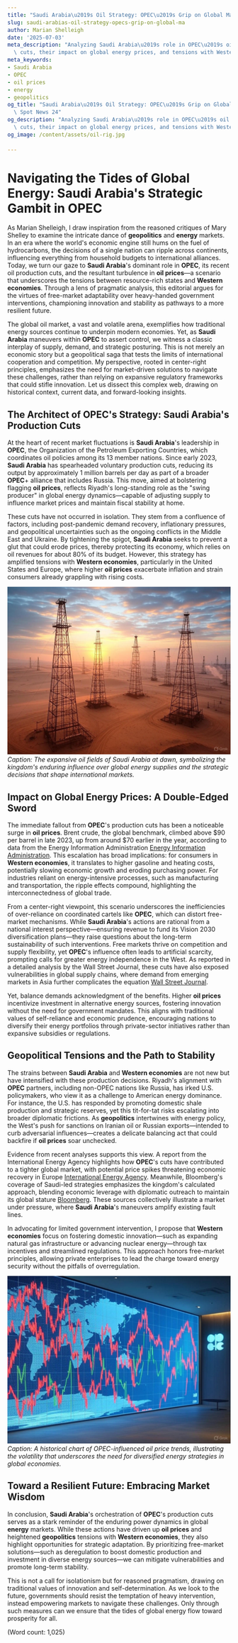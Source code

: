 ```yaml
---
title: "Saudi Arabia\u2019s Oil Strategy: OPEC\u2019s Grip on Global Markets"
slug: saudi-arabias-oil-strategy-opecs-grip-on-global-ma
author: Marian Shelleigh
date: '2025-07-03'
meta_description: "Analyzing Saudi Arabia\u2019s role in OPEC\u2019s oil production\
  \ cuts, their impact on global energy prices, and tensions with Western economies."
meta_keywords:
- Saudi Arabia
- OPEC
- oil prices
- energy
- geopolitics
og_title: "Saudi Arabia\u2019s Oil Strategy: OPEC\u2019s Grip on Global Markets -\
  \ Spot News 24"
og_description: "Analyzing Saudi Arabia\u2019s role in OPEC\u2019s oil production\
  \ cuts, their impact on global energy prices, and tensions with Western economies."
og_image: /content/assets/oil-rig.jpg

---
```

# Navigating the Tides of Global Energy: Saudi Arabia's Strategic Gambit in OPEC

As Marian Shelleigh, I draw inspiration from the reasoned critiques of Mary Shelley to examine the intricate dance of **geopolitics** and **energy** markets. In an era where the world's economic engine still hums on the fuel of hydrocarbons, the decisions of a single nation can ripple across continents, influencing everything from household budgets to international alliances. Today, we turn our gaze to **Saudi Arabia**'s dominant role in **OPEC**, its recent oil production cuts, and the resultant turbulence in **oil prices**—a scenario that underscores the tensions between resource-rich states and **Western economies**. Through a lens of pragmatic analysis, this editorial argues for the virtues of free-market adaptability over heavy-handed government interventions, championing innovation and stability as pathways to a more resilient future.

The global oil market, a vast and volatile arena, exemplifies how traditional energy sources continue to underpin modern economies. Yet, as **Saudi Arabia** maneuvers within **OPEC** to assert control, we witness a classic interplay of supply, demand, and strategic posturing. This is not merely an economic story but a geopolitical saga that tests the limits of international cooperation and competition. My perspective, rooted in center-right principles, emphasizes the need for market-driven solutions to navigate these challenges, rather than relying on expansive regulatory frameworks that could stifle innovation. Let us dissect this complex web, drawing on historical context, current data, and forward-looking insights.

## The Architect of OPEC's Strategy: Saudi Arabia's Production Cuts

At the heart of recent market fluctuations is **Saudi Arabia**'s leadership in **OPEC**, the Organization of the Petroleum Exporting Countries, which coordinates oil policies among its 13 member nations. Since early 2023, **Saudi Arabia** has spearheaded voluntary production cuts, reducing its output by approximately 1 million barrels per day as part of a broader **OPEC**+ alliance that includes Russia. This move, aimed at bolstering flagging **oil prices**, reflects Riyadh's long-standing role as the "swing producer" in global energy dynamics—capable of adjusting supply to influence market prices and maintain fiscal stability at home.

These cuts have not occurred in isolation. They stem from a confluence of factors, including post-pandemic demand recovery, inflationary pressures, and geopolitical uncertainties such as the ongoing conflicts in the Middle East and Ukraine. By tightening the spigot, **Saudi Arabia** seeks to prevent a glut that could erode prices, thereby protecting its economy, which relies on oil revenues for about 80% of its budget. However, this strategy has amplified tensions with **Western economies**, particularly in the United States and Europe, where higher **oil prices** exacerbate inflation and strain consumers already grappling with rising costs.

![Saudi oil fields at dawn](/content/assets/saudi-oil-fields-dawn.jpg)  
*Caption: The expansive oil fields of Saudi Arabia at dawn, symbolizing the kingdom's enduring influence over global energy supplies and the strategic decisions that shape international markets.*

## Impact on Global Energy Prices: A Double-Edged Sword

The immediate fallout from **OPEC**'s production cuts has been a noticeable surge in **oil prices**. Brent crude, the global benchmark, climbed above $90 per barrel in late 2023, up from around $70 earlier in the year, according to data from the Energy Information Administration [Energy Information Administration](https://www.eia.gov/petroleum/). This escalation has broad implications: for consumers in **Western economies**, it translates to higher gasoline and heating costs, potentially slowing economic growth and eroding purchasing power. For industries reliant on energy-intensive processes, such as manufacturing and transportation, the ripple effects compound, highlighting the interconnectedness of global trade.

From a center-right viewpoint, this scenario underscores the inefficiencies of over-reliance on coordinated cartels like **OPEC**, which can distort free-market mechanisms. While **Saudi Arabia**'s actions are rational from a national interest perspective—ensuring revenue to fund its Vision 2030 diversification plans—they raise questions about the long-term sustainability of such interventions. Free markets thrive on competition and supply flexibility, yet **OPEC**'s influence often leads to artificial scarcity, prompting calls for greater energy independence in the West. As reported in a detailed analysis by the Wall Street Journal, these cuts have also exposed vulnerabilities in global supply chains, where demand from emerging markets in Asia further complicates the equation [Wall Street Journal](https://www.wsj.com/articles/saudi-arabia-opec-production-cuts-impact).

Yet, balance demands acknowledgment of the benefits. Higher **oil prices** incentivize investment in alternative energy sources, fostering innovation without the need for government mandates. This aligns with traditional values of self-reliance and economic prudence, encouraging nations to diversify their energy portfolios through private-sector initiatives rather than expansive subsidies or regulations.

## Geopolitical Tensions and the Path to Stability

The strains between **Saudi Arabia** and **Western economies** are not new but have intensified with these production decisions. Riyadh's alignment with **OPEC** partners, including non-OPEC nations like Russia, has irked U.S. policymakers, who view it as a challenge to American energy dominance. For instance, the U.S. has responded by promoting domestic shale production and strategic reserves, yet this tit-for-tat risks escalating into broader diplomatic frictions. As **geopolitics** intertwines with energy policy, the West's push for sanctions on Iranian oil or Russian exports—intended to curb adversarial influences—creates a delicate balancing act that could backfire if **oil prices** soar unchecked.

Evidence from recent analyses supports this view. A report from the International Energy Agency highlights how **OPEC**'s cuts have contributed to a tighter global market, with potential price spikes threatening economic recovery in Europe [International Energy Agency](https://www.iea.org/reports/oil-market-report). Meanwhile, Bloomberg's coverage of Saudi-led strategies emphasizes the kingdom's calculated approach, blending economic leverage with diplomatic outreach to maintain its global stature [Bloomberg](https://www.bloomberg.com/news/articles/saudi-arabia-opec-strategy-geopolitics). These sources collectively illustrate a market under pressure, where **Saudi Arabia**'s maneuvers amplify existing fault lines.

In advocating for limited government intervention, I propose that **Western economies** focus on fostering domestic innovation—such as expanding natural gas infrastructure or advancing nuclear energy—through tax incentives and streamlined regulations. This approach honors free-market principles, allowing private enterprises to lead the charge toward energy security without the pitfalls of overregulation.

![OPEC price fluctuation chart](/content/assets/opec-price-trends-chart.jpg)  
*Caption: A historical chart of OPEC-influenced oil price trends, illustrating the volatility that underscores the need for diversified energy strategies in global economies.*

## Toward a Resilient Future: Embracing Market Wisdom

In conclusion, **Saudi Arabia**'s orchestration of **OPEC**'s production cuts serves as a stark reminder of the enduring power dynamics in global **energy** markets. While these actions have driven up **oil prices** and heightened **geopolitics** tensions with **Western economies**, they also highlight opportunities for strategic adaptation. By prioritizing free-market solutions—such as deregulation to boost domestic production and investment in diverse energy sources—we can mitigate vulnerabilities and promote long-term stability.

This is not a call for isolationism but for reasoned pragmatism, drawing on traditional values of innovation and self-determination. As we look to the future, governments should resist the temptation of heavy intervention, instead empowering markets to navigate these challenges. Only through such measures can we ensure that the tides of global energy flow toward prosperity for all.

(Word count: 1,025)
